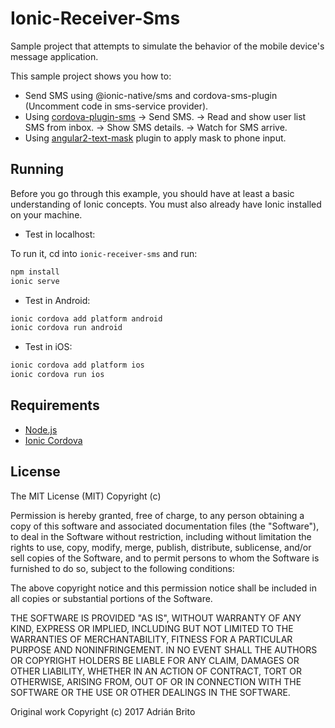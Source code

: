 # Ionic-Receiver-Sms

Sample project that attempts to simulate the behavior of the mobile device's message application.

This sample project shows you how to:

* Send SMS using @ionic-native/sms and cordova-sms-plugin (Uncomment code in sms-service provider).
* Using [cordova-plugin-sms](https://github.com/floatinghotpot/cordova-plugin-sms)
   -> Send SMS.
   -> Read and show user list SMS from inbox.
   -> Show SMS details.
   -> Watch for SMS arrive.
* Using [angular2-text-mask](https://github.com/text-mask/text-mask/tree/master/angular2) plugin to apply mask to phone input.

## Running

Before you go through this example, you should have at least a basic understanding of Ionic concepts. You must also already have Ionic installed on your machine.

* Test in localhost:

To run it, cd into `ionic-receiver-sms` and run:

```bash
npm install
ionic serve
```

* Test in Android: 

```bash
ionic cordova add platform android
ionic cordova run android
```

* Test in iOS: 

```bash
ionic cordova add platform ios
ionic cordova run ios
```

## Requirements

* [Node.js](http://nodejs.org/)
* [Ionic Cordova](https://ionicframework.com/docs/intro/installation/)

## License
   
The MIT License (MIT) Copyright (c)

Permission is hereby granted, free of charge, to any person obtaining a copy of this software and associated documentation files (the "Software"), to deal in the Software without restriction, including without limitation the rights to use, copy, modify, merge, publish, distribute, sublicense, and/or sell copies of the Software, and to permit persons to whom the Software is furnished to do so, subject to the following conditions:

The above copyright notice and this permission notice shall be included in all copies or substantial portions of the Software.

THE SOFTWARE IS PROVIDED "AS IS", WITHOUT WARRANTY OF ANY KIND, EXPRESS OR IMPLIED, INCLUDING BUT NOT LIMITED TO THE WARRANTIES OF MERCHANTABILITY, FITNESS FOR A PARTICULAR PURPOSE AND NONINFRINGEMENT. IN NO EVENT SHALL THE AUTHORS OR COPYRIGHT HOLDERS BE LIABLE FOR ANY CLAIM, DAMAGES OR OTHER LIABILITY, WHETHER IN AN ACTION OF CONTRACT, TORT OR OTHERWISE, ARISING FROM, OUT OF OR IN CONNECTION WITH THE SOFTWARE OR THE USE OR OTHER DEALINGS IN THE SOFTWARE.
   
Original work Copyright (c) 2017 Adrián Brito


